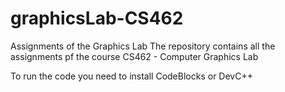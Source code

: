 # graphicsLab-CS462
Assignments of the Graphics Lab
The repository contains all the assignments pf the course CS462 - Computer Graphics Lab

To run the code you need to install CodeBlocks or DevC++
